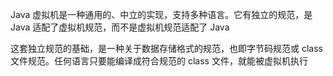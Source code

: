 Java 虚拟机是一种通用的、中立的实现，支持多种语言。它有独立的规范，是 Java 适配了虚拟机规范，而不是虚拟机规范适配了 Java

这套独立规范的基础，是一种关于数据存储格式的规范，也即字节码规范或 class 文件规范。任何语言只要能编译成符合规范的 class 文件，就能被虚拟机执行


